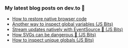 ### My latest blog posts on dev.to 📖

<!-- BLOG-POST-LIST:START -->
- [How to restore native browser code](https://dev.to/cilly_boloe/how-to-restore-native-browser-code-3e6e)
- [Another way to inspect global variables (JS Bits)](https://dev.to/cilly_boloe/another-way-to-inspect-global-variables-js-bits-38hn)
- [Stream updates natively with EventSource 📡 (JS Bits)](https://dev.to/cilly_boloe/stream-updates-natively-with-with-eventsource-js-bits-1ol5)
- [How SVGs can be dangerous 👿 (JS Bits)](https://dev.to/cilly_boloe/how-svgs-can-be-dangerous-js-bits-mjh)
- [How to inspect unique globals (JS Bits)](https://dev.to/cilly_boloe/how-to-inspect-unique-globals-js-bits-2i7i)
<!-- BLOG-POST-LIST:END -->

